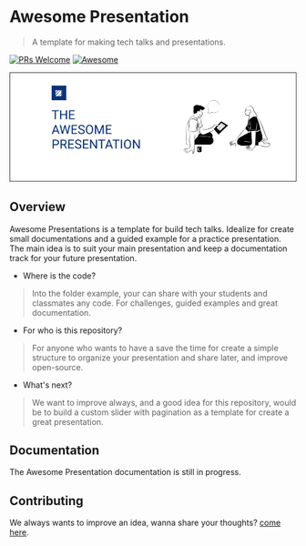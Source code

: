 # Awesome Presentation
> A template for making tech talks and presentations.

[![PRs Welcome](https://img.shields.io/badge/PRs-welcome-brightgreen.svg?style=shields)](http://makeapullrequest.com)
[![Awesome](https://cdn.rawgit.com/sindresorhus/awesome/d7305f38d29fed78fa85652e3a63e154dd8e8829/media/badge.svg)](https://github.com/sindresorhus/awesome#readme)

<img src="./assets/img/presentation-cover.png" alt="Awesome cover" />

## Overview

Awesome Presentations is a template for build tech talks. Idealize for create small documentations and a guided example for a practice presentation.
The main idea is to suit your main presentation and keep a documentation track for your future presentation.

- Where is the code?
> Into the folder example, your can share with your students and classmates any code. For challenges, guided examples and great documentation.

- For who is this repository?
> For anyone who wants to have a save the time for create a simple structure to organize your presentation and share later, and improve open-source.

- What's next?
> We want to improve always, and a good idea for this repository, would be to build a custom slider with pagination as a template for create a great presentation.

## Documentation

The Awesome Presentation documentation is still in progress.

## Contributing

We always wants to improve an idea, wanna share your thoughts? [come here](https://github.com/CofferHub/awesome-presentation/issues).
